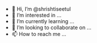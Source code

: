 - 👋 Hi, I’m @shrishtiseetul
- 👀 I’m interested in ...
- 🌱 I’m currently learning ...
- 💞️ I’m looking to collaborate on ...
- 📫 How to reach me ...

<!---
shrishtiseetul/shrishtiseetul is a ✨ special ✨ repository because its `README.md` (this file) appears on your GitHub profile.
You can click the Preview link to take a look at your changes.
--->
